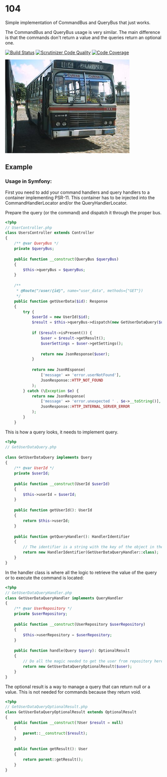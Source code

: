 # 104

Simple implementation of CommandBus and QueryBus that just works.

The CommandBus and QueryBus usage is very similar. The main difference is that the commands don't return a value and the queries return an optional one.

[![Build Status](https://scrutinizer-ci.com/g/mcustiel/104/badges/build.png?b=master)](https://scrutinizer-ci.com/g/mcustiel/104/build-status/master) [![Scrutinizer Code Quality](https://scrutinizer-ci.com/g/mcustiel/104/badges/quality-score.png?b=master)](https://scrutinizer-ci.com/g/mcustiel/104/?branch=master) [![Code Coverage](https://scrutinizer-ci.com/g/mcustiel/104/badges/coverage.png?b=master)](https://scrutinizer-ci.com/g/mcustiel/104/?branch=master)

![Cutcsa 104 paso carrasco](./files/cutcsa-viejo-104.jpg)

## Example

### Usage in Symfony:

First you need to add your command handlers and query handlers to a container implementing PSR-11. This container has to be injected into the CommandHandlerLocator and/or the QueryHandlerLocator.

Prepare the query (or the command) and dispatch it through the proper bus.
```php
<?php
// UserController.php
class UsersController extends Controller
{
    /** @var QueryBus */
    private $queryBus;
    
    public function __construct(QueryBus $queryBus)
    {
        $this->queryBus = $queryBus;
    }
    
    /**
     * @Route("/user/{id}", name="user_data", methods={"GET"})
     */
    public function getUserData($id): Response
    {
        try {
            $userId = new UserId($id);
            $result = $this->queryBus->dispatch(new GetUserDataQuery($userId));

            if ($result->isPresent()) {
                $user = $result->getResult();
                $userSettings = $user->getSettings();

                return new JsonResponse($user);
            }

            return new JsonREsponse(
                ['message' => 'error.userNotFound'],
                JsonResponse::HTTP_NOT_FOUND
            );
        } catch (\Exception $e) {
            return new JsonResponse(
                ['message' => 'error.unexpected ' . $e->__toString()],
                JsonResponse::HTTP_INTERNAL_SERVER_ERROR
            );
        }
    }
```

This is how a query looks, it needs to implement query.
```php
<?php
// GetUserDataQuery.php

class GetUserDataQuery implements Query
{
    /** @var UserId */
    private $userId;

    public function __construct(UserId $userId)
    {
        $this->userId = $userId;
    }

    public function getUserId(): UserId
    {
        return $this->userId;
    }

    public function getQueryHandler(): HandlerIdentifier
    {
        // The identifier is a string with the key of the object in the container.
        return new HandlerIdentifier(GetUserDataQueryHandler::class);
    }
}
```

In the handler class is where all the logic to retrieve the value of the query or to execute the command is located:
```php
<?php
// GetUserDataQueryHandler.php
class GetUserDataQueryHandler implements QueryHandler
{    
    /** @var UserRepository */
    private $userRepository;

    public function __construct(UserRepository $userRepository)
    {
        $this->userRepository = $userRepository;
    }

    public function handle(Query $query): OptionalResult
    {
        // Do all the magic needed to get the user from repository here
        return new GetUserDataQueryOptionalResult($user);
    }
}
```

The optional result is a way to manage a query that can return null or a value. This is not needed for commands because they return void.
```php
<?php
// GetUserDataQueryOptionalResult.php
class GetUserDataQueryOptionalResult extends OptionalResult
{
    public function __construct(?User $result = null)
    {
        parent::__construct($result);
    }

    public function getResult(): User
    {
        return parent::getResult();
    }
}
```
